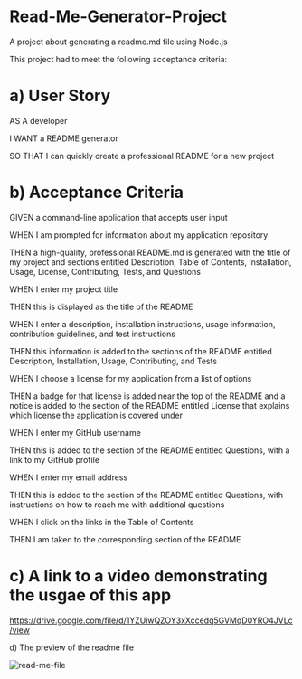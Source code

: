 # Read-Me-Generator-Project

A project about generating a readme.md file using Node.js

This project had to meet the following acceptance criteria:

# a) User Story

AS A developer

I WANT a README generator

SO THAT I can quickly create a professional README for a new project


# b) Acceptance Criteria

GIVEN a command-line application that accepts user input

WHEN I am prompted for information about my application repository

THEN a high-quality, professional README.md is generated with the title of my project and sections entitled Description, Table of Contents, Installation, Usage, License, Contributing, Tests, and Questions

WHEN I enter my project title

THEN this is displayed as the title of the README

WHEN I enter a description, installation instructions, usage information, contribution guidelines, and test instructions

THEN this information is added to the sections of the README entitled Description, Installation, Usage, Contributing, and Tests

WHEN I choose a license for my application from a list of options

THEN a badge for that license is added near the top of the README and a notice is added to the section of the README entitled License that explains which license the application is covered under

WHEN I enter my GitHub username

THEN this is added to the section of the README entitled Questions, with a link to my GitHub profile

WHEN I enter my email address

THEN this is added to the section of the README entitled Questions, with instructions on how to reach me with additional questions

WHEN I click on the links in the Table of Contents

THEN I am taken to the corresponding section of the README


# c) A link to a video demonstrating the usgae of this app

 https://drive.google.com/file/d/1YZUiwQZOY3xXccedq5GVMqD0YRO4JVLc/view
 
 
d) The preview of the readme file

![read-me-file](https://user-images.githubusercontent.com/108309963/201196863-9434cd57-7019-44cd-a0b7-3328e81f04bb.jpeg)

